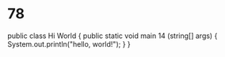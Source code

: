 # 78
public class Hi World {
    public static void main 14 (string[] args) {
        System.out.println("hello, world!");
    }
}

